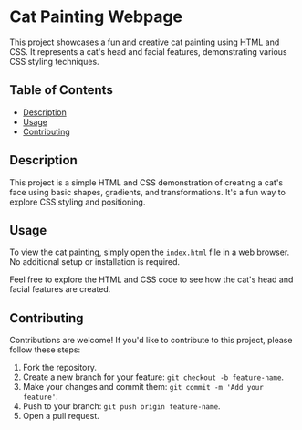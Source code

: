 # Cat Painting Webpage

This project showcases a fun and creative cat painting using HTML and CSS. It represents a cat's head and facial features, demonstrating various CSS styling techniques.

## Table of Contents

- [Description](#description)
- [Usage](#usage)
- [Contributing](#contributing)

## Description

This project is a simple HTML and CSS demonstration of creating a cat's face using basic shapes, gradients, and transformations. It's a fun way to explore CSS styling and positioning.

## Usage

To view the cat painting, simply open the `index.html` file in a web browser. No additional setup or installation is required.

Feel free to explore the HTML and CSS code to see how the cat's head and facial features are created.

## Contributing

Contributions are welcome! If you'd like to contribute to this project, please follow these steps:

1. Fork the repository.
2. Create a new branch for your feature: `git checkout -b feature-name`.
3. Make your changes and commit them: `git commit -m 'Add your feature'`.
4. Push to your branch: `git push origin feature-name`.
5. Open a pull request.
